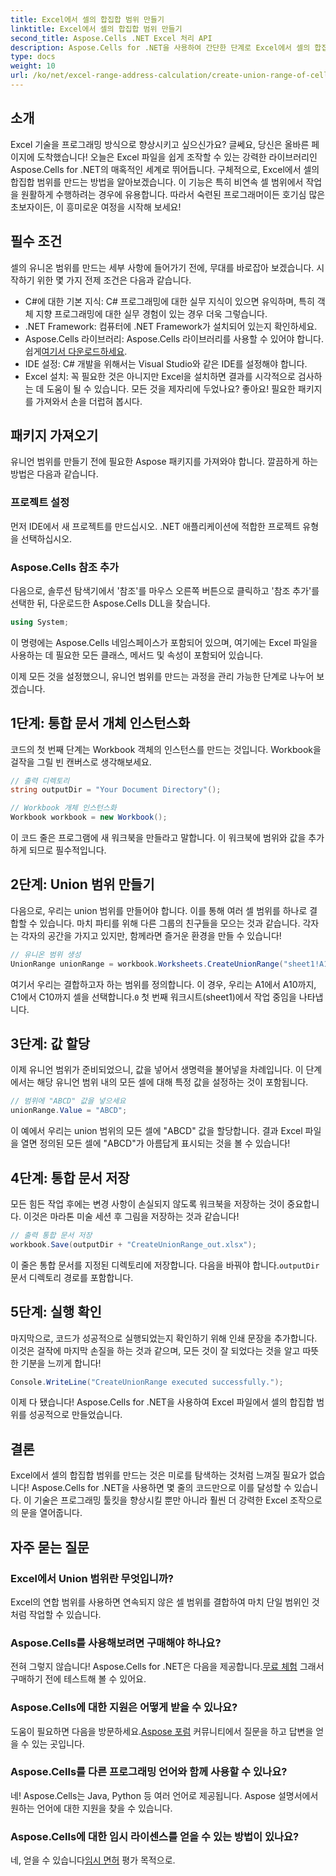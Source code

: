 ```yaml
---
title: Excel에서 셀의 합집합 범위 만들기
linktitle: Excel에서 셀의 합집합 범위 만들기
second_title: Aspose.Cells .NET Excel 처리 API
description: Aspose.Cells for .NET을 사용하여 간단한 단계로 Excel에서 셀의 합집합 범위를 만드는 방법을 알아보세요. Excel 기술을 프로그래밍 방식으로 향상시키세요.
type: docs
weight: 10
url: /ko/net/excel-range-address-calculation/create-union-range-of-cells-in-excel/
---
```

## 소개
Excel 기술을 프로그래밍 방식으로 향상시키고 싶으신가요? 글쎄요, 당신은 올바른 페이지에 도착했습니다! 오늘은 Excel 파일을 쉽게 조작할 수 있는 강력한 라이브러리인 Aspose.Cells for .NET의 매혹적인 세계로 뛰어듭니다. 구체적으로, Excel에서 셀의 합집합 범위를 만드는 방법을 알아보겠습니다. 이 기능은 특히 비연속 셀 범위에서 작업을 원활하게 수행하려는 경우에 유용합니다. 따라서 숙련된 프로그래머이든 호기심 많은 초보자이든, 이 흥미로운 여정을 시작해 보세요!
## 필수 조건
셀의 유니온 범위를 만드는 세부 사항에 들어가기 전에, 무대를 바로잡아 보겠습니다. 시작하기 위한 몇 가지 전제 조건은 다음과 같습니다.
- C#에 대한 기본 지식: C# 프로그래밍에 대한 실무 지식이 있으면 유익하며, 특히 객체 지향 프로그래밍에 대한 실무 경험이 있는 경우 더욱 그렇습니다.
- .NET Framework: 컴퓨터에 .NET Framework가 설치되어 있는지 확인하세요.
-  Aspose.Cells 라이브러리: Aspose.Cells 라이브러리를 사용할 수 있어야 합니다. 쉽게[여기서 다운로드하세요](https://releases.aspose.com/cells/net/).
- IDE 설정: C# 개발을 위해서는 Visual Studio와 같은 IDE를 설정해야 합니다.
- Excel 설치: 꼭 필요한 것은 아니지만 Excel을 설치하면 결과를 시각적으로 검사하는 데 도움이 될 수 있습니다.
모든 것을 제자리에 두었나요? 좋아요! 필요한 패키지를 가져와서 손을 더럽혀 봅시다.
## 패키지 가져오기
유니언 범위를 만들기 전에 필요한 Aspose 패키지를 가져와야 합니다. 깔끔하게 하는 방법은 다음과 같습니다.
### 프로젝트 설정
먼저 IDE에서 새 프로젝트를 만드십시오. .NET 애플리케이션에 적합한 프로젝트 유형을 선택하십시오.
### Aspose.Cells 참조 추가
다음으로, 솔루션 탐색기에서 '참조'를 마우스 오른쪽 버튼으로 클릭하고 '참조 추가'를 선택한 뒤, 다운로드한 Aspose.Cells DLL을 찾습니다. 
```csharp
using System;
```
이 명령에는 Aspose.Cells 네임스페이스가 포함되어 있으며, 여기에는 Excel 파일을 사용하는 데 필요한 모든 클래스, 메서드 및 속성이 포함되어 있습니다.

이제 모든 것을 설정했으니, 유니언 범위를 만드는 과정을 관리 가능한 단계로 나누어 보겠습니다.
## 1단계: 통합 문서 개체 인스턴스화
코드의 첫 번째 단계는 Workbook 객체의 인스턴스를 만드는 것입니다. Workbook을 걸작을 그릴 빈 캔버스로 생각해보세요.
```csharp
// 출력 디렉토리
string outputDir = "Your Document Directory"();

// Workbook 개체 인스턴스화
Workbook workbook = new Workbook();
```
이 코드 줄은 프로그램에 새 워크북을 만들라고 말합니다. 이 워크북에 범위와 값을 추가하게 되므로 필수적입니다.
## 2단계: Union 범위 만들기
다음으로, 우리는 union 범위를 만들어야 합니다. 이를 통해 여러 셀 범위를 하나로 결합할 수 있습니다. 마치 파티를 위해 다른 그룹의 친구들을 모으는 것과 같습니다. 각자는 각자의 공간을 가지고 있지만, 함께라면 즐거운 환경을 만들 수 있습니다!
```csharp
// 유니온 범위 생성
UnionRange unionRange = workbook.Worksheets.CreateUnionRange("sheet1!A1:A10,sheet1!C1:C10", 0);
```
 여기서 우리는 결합하고자 하는 범위를 정의합니다. 이 경우, 우리는 A1에서 A10까지, C1에서 C10까지 셀을 선택합니다.`0` 첫 번째 워크시트(sheet1)에서 작업 중임을 나타냅니다.
## 3단계: 값 할당
이제 유니언 범위가 준비되었으니, 값을 넣어서 생명력을 불어넣을 차례입니다. 이 단계에서는 해당 유니언 범위 내의 모든 셀에 대해 특정 값을 설정하는 것이 포함됩니다.
```csharp
// 범위에 "ABCD" 값을 넣으세요
unionRange.Value = "ABCD";
```
이 예에서 우리는 union 범위의 모든 셀에 "ABCD" 값을 할당합니다. 결과 Excel 파일을 열면 정의된 모든 셀에 "ABCD"가 아름답게 표시되는 것을 볼 수 있습니다!
## 4단계: 통합 문서 저장
모든 힘든 작업 후에는 변경 사항이 손실되지 않도록 워크북을 저장하는 것이 중요합니다. 이것은 마라톤 미술 세션 후 그림을 저장하는 것과 같습니다!
```csharp
// 출력 통합 문서 저장
workbook.Save(outputDir + "CreateUnionRange_out.xlsx");
```
 이 줄은 통합 문서를 지정된 디렉토리에 저장합니다. 다음을 바꿔야 합니다.`outputDir` 문서 디렉토리 경로를 포함합니다. 
## 5단계: 실행 확인
마지막으로, 코드가 성공적으로 실행되었는지 확인하기 위해 인쇄 문장을 추가합니다. 이것은 걸작에 마지막 손질을 하는 것과 같으며, 모든 것이 잘 되었다는 것을 알고 따뜻한 기분을 느끼게 합니다!
```csharp
Console.WriteLine("CreateUnionRange executed successfully.");
```
이제 다 됐습니다! Aspose.Cells for .NET을 사용하여 Excel 파일에서 셀의 합집합 범위를 성공적으로 만들었습니다.
## 결론
Excel에서 셀의 합집합 범위를 만드는 것은 미로를 탐색하는 것처럼 느껴질 필요가 없습니다! Aspose.Cells for .NET을 사용하면 몇 줄의 코드만으로 이를 달성할 수 있습니다. 이 기술은 프로그래밍 툴킷을 향상시킬 뿐만 아니라 훨씬 더 강력한 Excel 조작으로의 문을 열어줍니다. 

## 자주 묻는 질문
### Excel에서 Union 범위란 무엇입니까?
Excel의 연합 범위를 사용하면 연속되지 않은 셀 범위를 결합하여 마치 단일 범위인 것처럼 작업할 수 있습니다.
### Aspose.Cells를 사용해보려면 구매해야 하나요?
 전혀 그렇지 않습니다! Aspose.Cells for .NET은 다음을 제공합니다.[무료 체험](https://releases.aspose.com/) 그래서 구매하기 전에 테스트해 볼 수 있어요.
### Aspose.Cells에 대한 지원은 어떻게 받을 수 있나요?
 도움이 필요하면 다음을 방문하세요.[Aspose 포럼](https://forum.aspose.com/c/cells/9) 커뮤니티에서 질문을 하고 답변을 얻을 수 있는 곳입니다.
### Aspose.Cells를 다른 프로그래밍 언어와 함께 사용할 수 있나요?
네! Aspose.Cells는 Java, Python 등 여러 언어로 제공됩니다. Aspose 설명서에서 원하는 언어에 대한 지원을 찾을 수 있습니다.
### Aspose.Cells에 대한 임시 라이센스를 얻을 수 있는 방법이 있나요?
 네, 얻을 수 있습니다[임시 면허](https://purchase.aspose.com/temporary-license/) 평가 목적으로.